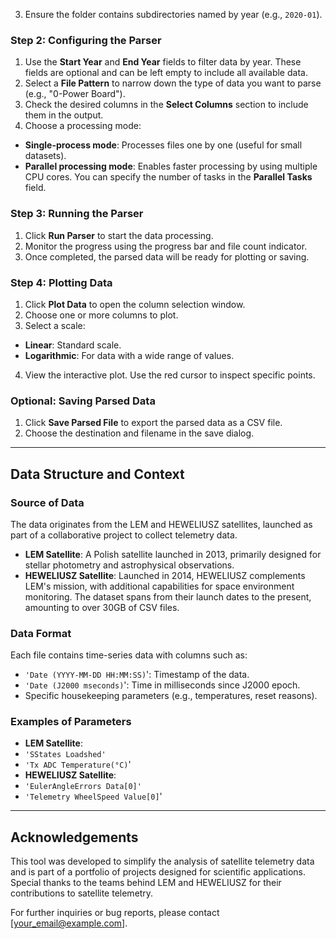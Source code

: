 3. Ensure the folder contains subdirectories named by year (e.g., `2020-01`).

### Step 2: Configuring the Parser
1. Use the **Start Year** and **End Year** fields to filter data by year. These fields are optional and can be left empty to include all available data.
2. Select a **File Pattern** to narrow down the type of data you want to parse (e.g., "0-Power Board").
3. Check the desired columns in the **Select Columns** section to include them in the output.
4. Choose a processing mode:
- **Single-process mode**: Processes files one by one (useful for small datasets).
- **Parallel processing mode**: Enables faster processing by using multiple CPU cores. You can specify the number of tasks in the **Parallel Tasks** field.

### Step 3: Running the Parser
1. Click **Run Parser** to start the data processing.
2. Monitor the progress using the progress bar and file count indicator.
3. Once completed, the parsed data will be ready for plotting or saving.

### Step 4: Plotting Data
1. Click **Plot Data** to open the column selection window.
2. Choose one or more columns to plot.
3. Select a scale:
- **Linear**: Standard scale.
- **Logarithmic**: For data with a wide range of values.
4. View the interactive plot. Use the red cursor to inspect specific points.

### Optional: Saving Parsed Data
1. Click **Save Parsed File** to export the parsed data as a CSV file.
2. Choose the destination and filename in the save dialog.

---

## Data Structure and Context

### Source of Data
The data originates from the LEM and HEWELIUSZ satellites, launched as part of a collaborative project to collect telemetry data. 

- **LEM Satellite**: A Polish satellite launched in 2013, primarily designed for stellar photometry and astrophysical observations.
- **HEWELIUSZ Satellite**: Launched in 2014, HEWELIUSZ complements LEM's mission, with additional capabilities for space environment monitoring. The dataset spans from their launch dates to the present, amounting to over 30GB of CSV files.

### Data Format
Each file contains time-series data with columns such as:
- `'Date (YYYY-MM-DD HH:MM:SS)`': Timestamp of the data.
- `'Date (J2000 mseconds)`': Time in milliseconds since J2000 epoch.
- Specific housekeeping parameters (e.g., temperatures, reset reasons).

### Examples of Parameters
- **LEM Satellite**:
- `'SStates Loadshed'`
- `'Tx ADC Temperature(°C)`'
- **HEWELIUSZ Satellite**:
- `'EulerAngleErrors Data[0]'`
- `'Telemetry WheelSpeed Value[0]`'

---

## Acknowledgements
This tool was developed to simplify the analysis of satellite telemetry data and is part of a portfolio of projects designed for scientific applications. Special thanks to the teams behind LEM and HEWELIUSZ for their contributions to satellite telemetry.

For further inquiries or bug reports, please contact [your_email@example.com].
